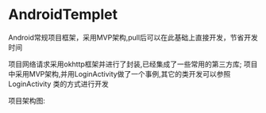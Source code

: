 # AndroidTemplet
Android常规项目框架，采用MVP架构,pull后可以在此基础上直接开发，节省开发时间

项目网络请求采用okhttp框架并进行了封装,已经集成了一些常用的第三方库;
项目中采用MVP架构,并用LoginActivity做了一个事例,其它的类开发可以参照LoginActivity
类的方式进行开发

项目架构图:



